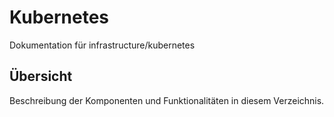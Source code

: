 # Kubernetes

Dokumentation für infrastructure/kubernetes

## Übersicht

Beschreibung der Komponenten und Funktionalitäten in diesem Verzeichnis.
